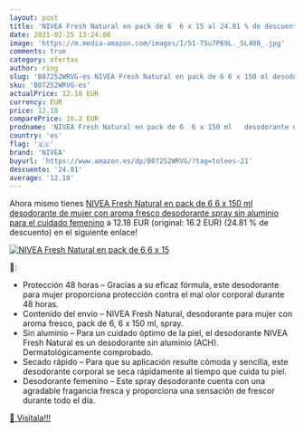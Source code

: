 ```yaml
---
layout: post
title: 'NIVEA Fresh Natural en pack de 6  6 x 15 al 24.81 % de descuento'
date: 2021-02-25 13:24:08
image: 'https://m.media-amazon.com/images/I/51-T5u7P69L._SL400_.jpg'
comments: true
category: ofertas
author: ring
slug: 'B07252WRVG-es NIVEA Fresh Natural en pack de 6 6 x 150 ml desodorante de...'
sku: 'B07252WRVG-es'
actualPrice: 12.18 EUR
currency: EUR
price: 12.18
comparePrice: 16.2 EUR
prodname: 'NIVEA Fresh Natural en pack de 6  6 x 150 ml   desodorante de mujer con aroma fresco  desodorante spray sin aluminio para el cuidado femenino'
country: 'es'
flag: '🇪🇸'
brand: 'NIVEA'
buyurl: 'https://www.amazon.es/dp/B07252WRVG/?tag=tolees-21'
descuento: '24.81'
average: '12.18'
---
```


Ahora mismo tienes [NIVEA Fresh Natural en pack de 6  6 x 150 ml   desodorante de mujer con aroma fresco  desodorante spray sin aluminio para el cuidado femenino](https://www.amazon.es/dp/B07252WRVG/?tag=tolees-21) a 12.18 EUR (original: 16.2 EUR) (24.81 %  de descuento) en el siguiente enlace!

[![NIVEA Fresh Natural en pack de 6  6 x 15](https://m.media-amazon.com/images/I/51-T5u7P69L._SL400_.jpg)](https://www.amazon.es/dp/B07252WRVG/?tag=tolees-21)

🔎:

- Protección 48 horas – Gracias a su eficaz fórmula, este desodorante para mujer proporciona protección contra el mal olor corporal durante 48 horas.
- Contenido del envío – NIVEA Fresh Natural, desodorante para mujer con aroma fresco, pack de 6, 6 x 150 ml, spray.
- Sin aluminio – Para un cuidado óptimo de la piel, el desodorante NIVEA Fresh Natural es un desodorante sin aluminio (ACH). Dermatológicamente comprobado.
- Secado rápido – Para que su aplicación resulte cómoda y sencilla, este desodorante corporal se seca rápidamente al tiempo que cuida tu piel.
- Desodorante femenino – Este spray desodorante cuenta con una agradable fragancia fresca y proporciona una sensación de frescor durante todo el día.

[🛒 Visítala!!!](https://www.amazon.es/dp/B07252WRVG/?tag=tolees-21)
